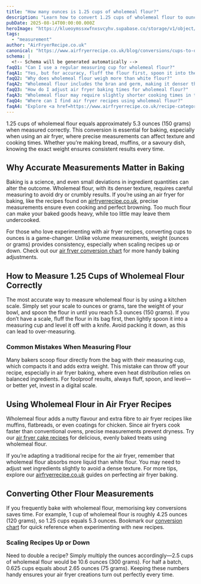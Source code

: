 ```yaml
---
title: "How many ounces is 1.25 cups of wholemeal flour?"
description: "Learn how to convert 1.25 cups of wholemeal flour to ounces for perfect baking every time. Includes UK measurements and air fryer tips."
pubDate: 2025-08-14T00:00:00.000Z
heroImage: "https://klueoymssxwfnxsvcyhv.supabase.co/storage/v1/object/public/Shmucket/how-many-ounces-is-1-25-cups-of-wholemeal-flour.webp"
tags:
  - "measurement"
author: "AirFryerRecipe.co.uk"
canonical: "https://www.airfryerrecipe.co.uk/blog/conversions/cups-to-ounces/how-many-ounces-is-1-25-cups-of-wholemeal-flour"
schema: |
  <!-- Schema will be generated automatically -->
faqQ1: "Can I use a regular measuring cup for wholemeal flour?"
faqA1: "Yes, but for accuracy, fluff the flour first, spoon it into the cup, and level it off. Packing the flour or scooping directly from the bag can lead to over-measuring. For best results, a kitchen scale is recommended."
faqQ2: "Why does wholemeal flour weigh more than white flour?"
faqA2: "Wholemeal flour includes the bran and germ, making it denser than refined white flour. This means it packs more tightly into a cup, so weight measurements (ounces or grams) are more reliable for consistency."
faqQ3: "How do I adjust air fryer baking times for wholemeal flour?"
faqA3: "Wholemeal flour may require slightly shorter cooking times in the air fryer due to its moisture retention. Start checking your baked goods a few minutes early to avoid over-browning."
faqQ4: "Where can I find air fryer recipes using wholemeal flour?"
faqA4: "Explore <a href=https://www.airfryerrecipe.co.uk/recipe-category/cakes>airfryerrecipe.co.uk</a> for recipes like wholemeal muffins or bread. The site offers tailored tips for air fryer baking with wholemeal flour."
---
```

<p>1.25 cups of wholemeal flour equals approximately 5.3 ounces (150 grams) when measured correctly. This conversion is essential for baking, especially when using an air fryer, where precise measurements can affect texture and cooking times. Whether you’re making bread, muffins, or a savoury dish, knowing the exact weight ensures consistent results every time.</p>  

<h2>Why Accurate Measurements Matter in Baking</h2>  
<p>Baking is a science, and even small deviations in ingredient quantities can alter the outcome. Wholemeal flour, with its denser texture, requires careful measuring to avoid dry or crumbly results. If you’re using an air fryer for baking, like the recipes found on <a href=https://www.airfryerrecipe.co.uk/recipes>airfryerrecipe.co.uk</a>, precise measurements ensure even cooking and perfect browning. Too much flour can make your baked goods heavy, while too little may leave them undercooked.</p>  

<p>For those who love experimenting with air fryer recipes, converting cups to ounces is a game-changer. Unlike volume measurements, weight (ounces or grams) provides consistency, especially when scaling recipes up or down. Check out our <a href=https://www.airfryerrecipe.co.uk/air-fryer-conversion-chart>air fryer conversion chart</a> for more handy baking adjustments.</p>  

<h2>How to Measure 1.25 Cups of Wholemeal Flour Correctly</h2>  
<p>The most accurate way to measure wholemeal flour is by using a kitchen scale. Simply set your scale to ounces or grams, tare the weight of your bowl, and spoon the flour in until you reach 5.3 ounces (150 grams). If you don’t have a scale, fluff the flour in its bag first, then lightly spoon it into a measuring cup and level it off with a knife. Avoid packing it down, as this can lead to over-measuring.</p>  

<h3>Common Mistakes When Measuring Flour</h3>  
<p>Many bakers scoop flour directly from the bag with their measuring cup, which compacts it and adds extra weight. This mistake can throw off your recipe, especially in air fryer baking, where even heat distribution relies on balanced ingredients. For foolproof results, always fluff, spoon, and level—or better yet, invest in a digital scale.</p>  

<h2>Using Wholemeal Flour in Air Fryer Recipes</h2>  
<p>Wholemeal flour adds a nutty flavour and extra fibre to air fryer recipes like muffins, flatbreads, or even coatings for chicken. Since air fryers cook faster than conventional ovens, precise measurements prevent dryness. Try our <a href=https://www.airfryerrecipe.co.uk/recipe-category/cakes>air fryer cake recipes</a> for delicious, evenly baked treats using wholemeal flour.</p>  

<p>If you’re adapting a traditional recipe for the air fryer, remember that wholemeal flour absorbs more liquid than white flour. You may need to adjust wet ingredients slightly to avoid a dense texture. For more tips, explore our <a href=https://www.airfryerrecipe.co.uk>airfryerrecipe.co.uk</a> guides on perfecting air fryer baking.</p>  

<h2>Converting Other Flour Measurements</h2>  
<p>If you frequently bake with wholemeal flour, memorising key conversions saves time. For example, 1 cup of wholemeal flour is roughly 4.25 ounces (120 grams), so 1.25 cups equals 5.3 ounces. Bookmark our <a href=https://www.airfryerrecipe.co.uk/air-fryer-conversion-chart>conversion chart</a> for quick reference when experimenting with new recipes.</p>  

<h3>Scaling Recipes Up or Down</h3>  
<p>Need to double a recipe? Simply multiply the ounces accordingly—2.5 cups of wholemeal flour would be 10.6 ounces (300 grams). For half a batch, 0.625 cups equals about 2.65 ounces (75 grams). Keeping these numbers handy ensures your air fryer creations turn out perfectly every time.</p>
